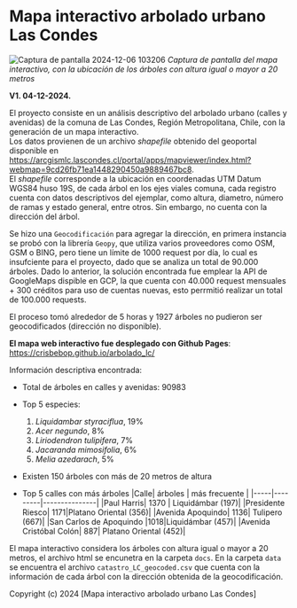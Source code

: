 # Mapa interactivo arbolado urbano Las Condes

![Captura de pantalla 2024-12-06 103206](https://github.com/user-attachments/assets/5254fe0b-f27b-4994-b5b9-68bdfe947d96)
*Captura de pantalla del mapa interactivo, con la ubicación de los árboles con altura igual o mayor a 20 metros*

**V1. 04-12-2024.**  

El proyecto consiste en un análisis descriptivo del arbolado urbano (calles y avenidas) de la comuna de Las Condes, Región Metropolitana, Chile, con la generación de un mapa interactivo.  
Los datos provienen de un archivo _shapefile_ obtenido del geoportal disponible en https://arcgismlc.lascondes.cl/portal/apps/mapviewer/index.html?webmap=9cd26fb71ea1448290450a9889467bc8.  
El _shapefile_ corresponde a la ubicación en coordenadas UTM Datum WGS84 huso 19S, de cada árbol en los ejes viales comuna, cada registro cuenta con datos descriptivos del ejemplar, como altura, diametro, número de ramas y estado general, entre otros. Sin embargo, no cuenta con la dirección del árbol.  

Se hizo una `Geocodificación` para agregar la dirección, en primera instancia se probó con la librería `Geopy`, que utiliza varios proveedores como OSM, GSM o BING, pero tiene un límite de 1000 request por día, lo cual es insufciente para el proyecto, dado que se analiza un total de 90.000 árboles. Dado lo anterior, la solución encontrada fue emplear la API de GoogleMaps dispible en GCP, la que cuenta con 40.000 request mensuales + 300 créditos para uso de cuentas nuevas, esto perrmitió realizar un total de 100.000 requests. 

El proceso tomó alrededor de 5 horas y 1927 árboles no pudieron ser geocodificados (dirección no disponible).  

**El mapa web interactivo fue desplegado con Github Pages**: https://crisbebop.github.io/arbolado_lc/

Información descriptiva encontrada:
* Total de árboles en calles y avenidas: 90983
* Top 5 especies:
  1. *Liquidambar styraciflua*, 19%
  2. *Acer negundo*, 8%
  3. *Liriodendron tulipifera*, 7%
  4. *Jacaranda mimosifolia*, 6%
  5. *Melia azedarach*, 5%
* Existen 150 árboles con más de 20 metros de altura  

* Top 5 calles con más árboles
  |Calle| árboles | más frecuente |
  |-----|---------|---------------|
  |Paul Harris| 1370 | Liquidámbar (197)|
  |Presidente Riesco|	1171|Platano Oriental	(356)|
  |Avenida Apoquindo|	1136|	Tulipero	(667)|
  |San Carlos de Apoquindo |1018|Liquidámbar	(457)|
  |Avenida Cristóbal Colón|	887|	Platano Oriental	(452)|  

El mapa interactivo considera los árboles con altura igual o mayor a 20 metros, el archivo html se encunetra en la carpeta `docs`. En la carpeta `data` se encuentra el archivo `catastro_LC_geocoded.csv` que cuenta con la información de cada árbol con la dirección obtenida de la geocodificación.

Copyright (c) 2024 [Mapa interactivo arbolado urbano Las Condes]


